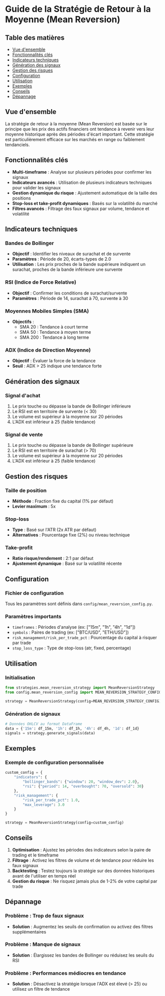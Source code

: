 # Guide de la Stratégie de Retour à la Moyenne (Mean Reversion)

## Table des matières
- [Vue d'ensemble](#vue-densemble)
- [Fonctionnalités clés](#fonctionnalités-clés)
- [Indicateurs techniques](#indicateurs-techniques)
- [Génération des signaux](#génération-des-signaux)
- [Gestion des risques](#gestion-des-risques)
- [Configuration](#configuration)
- [Utilisation](#utilisation)
- [Exemples](#exemples)
- [Conseils](#conseils)
- [Dépannage](#dépannage)

## Vue d'ensemble

La stratégie de retour à la moyenne (Mean Reversion) est basée sur le principe que les prix des actifs financiers ont tendance à revenir vers leur moyenne historique après des périodes d'écart important. Cette stratégie est particulièrement efficace sur les marchés en range ou faiblement tendanciels.

## Fonctionnalités clés

- **Multi-timeframe** : Analyse sur plusieurs périodes pour confirmer les signaux
- **Indicateurs avancés** : Utilisation de plusieurs indicateurs techniques pour valider les signaux
- **Gestion dynamique du risque** : Ajustement automatique de la taille des positions
- **Stop-loss et take-profit dynamiques** : Basés sur la volatilité du marché
- **Filtres avancés** : Filtrage des faux signaux par volume, tendance et volatilité

## Indicateurs techniques

### Bandes de Bollinger
- **Objectif** : Identifier les niveaux de surachat et de survente
- **Paramètres** : Période de 20, écarts-types de 2.0
- **Utilisation** : Les prix proches de la bande supérieure indiquent un surachat, proches de la bande inférieure une survente

### RSI (Indice de Force Relative)
- **Objectif** : Confirmer les conditions de surachat/survente
- **Paramètres** : Période de 14, surachat à 70, survente à 30

### Moyennes Mobiles Simples (SMA)
- **Objectifs** :
  - SMA 20 : Tendance à court terme
  - SMA 50 : Tendance à moyen terme
  - SMA 200 : Tendance à long terme

### ADX (Indice de Direction Moyenne)
- **Objectif** : Évaluer la force de la tendance
- **Seuil** : ADX > 25 indique une tendance forte

## Génération des signaux

### Signal d'achat
1. Le prix touche ou dépasse la bande de Bollinger inférieure
2. Le RSI est en territoire de survente (< 30)
3. Le volume est supérieur à la moyenne sur 20 périodes
4. L'ADX est inférieur à 25 (faible tendance)

### Signal de vente
1. Le prix touche ou dépasse la bande de Bollinger supérieure
2. Le RSI est en territoire de surachat (> 70)
3. Le volume est supérieur à la moyenne sur 20 périodes
4. L'ADX est inférieur à 25 (faible tendance)

## Gestion des risques

### Taille de position
- **Méthode** : Fraction fixe du capital (1% par défaut)
- **Levier maximum** : 5x

### Stop-loss
- **Type** : Basé sur l'ATR (2x ATR par défaut)
- **Alternatives** : Pourcentage fixe (2%) ou niveau technique

### Take-profit
- **Ratio risque/rendement** : 2:1 par défaut
- **Ajustement dynamique** : Basé sur la volatilité récente

## Configuration

### Fichier de configuration
Tous les paramètres sont définis dans `config/mean_reversion_config.py`.

### Paramètres importants
- `timeframes` : Périodes d'analyse (ex: ["15m", "1h", "4h", "1d"])
- `symbols` : Paires de trading (ex: ["BTC/USD", "ETH/USD"])
- `risk_management/risk_per_trade_pct` : Pourcentage du capital à risquer par trade
- `stop_loss_type` : Type de stop-loss (atr, fixed, percentage)

## Utilisation

### Initialisation
```python
from strategies.mean_reversion_strategy import MeanReversionStrategy
from config.mean_reversion_config import MEAN_REVERSION_STRATEGY_CONFIG

strategy = MeanReversionStrategy(config=MEAN_REVERSION_STRATEGY_CONFIG)
```

### Génération de signaux
```python
# Données OHLCV au format DataFrame
data = {'15m': df_15m, '1h': df_1h, '4h': df_4h, '1d': df_1d}
signals = strategy.generate_signals(data)
```

## Exemples

### Exemple de configuration personnalisée
```python
custom_config = {
    "indicators": {
        "bollinger_bands": {"window": 20, "window_dev": 2.0},
        "rsi": {"period": 14, "overbought": 70, "oversold": 30}
    },
    "risk_management": {
        "risk_per_trade_pct": 1.0,
        "max_leverage": 3.0
    }
}

strategy = MeanReversionStrategy(config=custom_config)
```

## Conseils

1. **Optimisation** : Ajustez les périodes des indicateurs selon la paire de trading et le timeframe
2. **Filtrage** : Activez les filtres de volume et de tendance pour réduire les faux signaux
3. **Backtesting** : Testez toujours la stratégie sur des données historiques avant de l'utiliser en temps réel
4. **Gestion du risque** : Ne risquez jamais plus de 1-2% de votre capital par trade

## Dépannage

### Problème : Trop de faux signaux
- **Solution** : Augmentez les seuils de confirmation ou activez des filtres supplémentaires

### Problème : Manque de signaux
- **Solution** : Élargissez les bandes de Bollinger ou réduisez les seuils du RSI

### Problème : Performances médiocres en tendance
- **Solution** : Désactivez la stratégie lorsque l'ADX est élevé (> 25) ou utilisez un filtre de tendance
